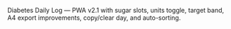 Diabetes Daily Log — PWA v2.1 with sugar slots, units toggle, target band, A4 export improvements, copy/clear day, and auto-sorting.
